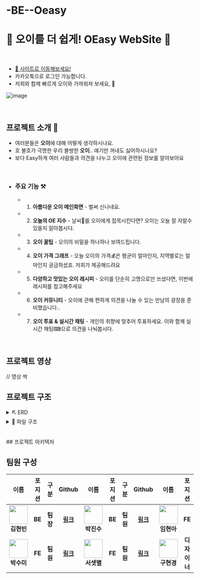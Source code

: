 # -BE--Oeasy


# 🥒 오이를 더 쉽게! OEasy WebSite 🥒

<br>

- [🎀 사이트로 이동해보세요!](https://oeasy.world/)
- 카카오톡으로 로그인 가능합니다.
- 저희와 함께 빠르게 오이와 가까워져 보세요, 💚
  
![image](https://github.com/user-attachments/assets/b883a868-f189-44bf-a6bb-be12a70cd101)

<br>

## 프로젝트 소개 🎇

- 여러분들은 **오이**에 대해 어떻게 생각하시나요.
- 호 불호가 극명한 우리 불쌍한 **오이**.. 얘기만 꺼내도 싫어하시나요?
- 보다 Easy하게 여러 사람들과 의견을 나누고 오이에 관련된 정보를 알아보아요

<br>

- ### 주요 기능 ⚒
  - 1. **아름다운 오이 메인화면** - 벌써 신나네요.
  - 2. **오늘의 OE 지수** - 날씨🌈를 오이에게 접목시킨다면? 오이는 오늘 잘 자랄수 있을지 알아봅시다.
  - 3. **오이 꿀팁** - 오이의 비밀을 하나하나 보여드립니다.
  - 4. **오이 가격 그래프** - 오늘 오이의 가격💰은 평균이 얼마인지, 지역별로는 얼마인지 궁금하셨죠. 저희가 제공해드려요
  - 5. **다양하고 맛있는 오이 레시피** - 오이를 단순히 고명으로만 쓰셨다면, 이번에 레시피를 참고해주세요
  - 6. **오이 커뮤니티** - 오이에 관해 편하게 의견을 나눌 수 있는 만남의 광장을 준비했습니다.. 
  - 7. **오이 투표 & 실시간 채팅** - 개인의 취향에 맞추어 투표하세요. 이와 함께 실시간 채팅⌨으로 의견을 나눠봅시다. 

<br>

## 프로젝트 영상

</div>

// 영상 싹


</div>

## 프로젝트 구조

<details> <summary> ⛏ ERD </summary>

// 아키텍처


</details>

<details><summary>📂 파일 구조</summary>


    
```

├─build
│  ├─classes
│  │  └─java
│  │      └─main
│  │          └─com
│  │              └─als
│  │                  └─SMore
│  │                      ├─domain
│  │                      │  ├─entity
│  │                      │  └─repository
│  │                      ├─global
│  │                      │  └─json
│  │                      ├─log
│  │                      │  └─timeTrace
│  │                      ├─notification
│  │                      │  ├─controller
│  │                      │  ├─dto
│  │                      │  ├─repository
│  │                      │  └─service
│  │                      ├─study
│  │                      │  ├─attendance
│  │                      │  │  ├─controller
│  │                      │  │  ├─DTO
│  │                      │  │  │  ├─request
│  │                      │  │  │  └─response
│  │                      │  │  ├─service
│  │                      │  │  │  └─impl
│  │                      │  │  └─validator
│  │                      │  ├─calendar
│  │                      │  │  ├─controller
│  │                      │  │  ├─dto
│  │                      │  │  │  ├─request
│  │                      │  │  │  └─response
│  │                      │  │  ├─service
│  │                      │  │  │  └─impl
│  │                      │  │  └─validator
│  │                      │  ├─chatting
│  │                      │  │  ├─config
│  │                      │  │  ├─controller
│  │                      │  │  ├─DTO
│  │                      │  │  └─service
│  │                      │  ├─dashboard
│  │                      │  │  ├─controller
│  │                      │  │  ├─DTO
│  │                      │  │  ├─mapper
│  │                      │  │  └─service
│  │                      │  ├─enter
│  │                      │  │  ├─controller
│  │                      │  │  ├─DTO
│  │                      │  │  ├─mapper
│  │                      │  │  └─service
│  │                      │  ├─management
│  │                      │  │  ├─controller
│  │                      │  │  ├─DTO
│  │                      │  │  ├─mapper
│  │                      │  │  └─service
│  │                      │  ├─notice
│  │                      │  │  ├─controller
│  │                      │  │  ├─DTO
│  │                      │  │  ├─service
│  │                      │  │  └─validator
│  │                      │  ├─problem
│  │                      │  │  ├─controller
│  │                      │  │  ├─DTO
│  │                      │  │  │  ├─request
│  │                      │  │  │  │  ├─problem
│  │                      │  │  │  │  └─problemBank
│  │                      │  │  │  └─response
│  │                      │  │  │      ├─problem
│  │                      │  │  │      └─problemBank
│  │                      │  │  ├─service
│  │                      │  │  │  └─impl
│  │                      │  │  │      ├─problem
│  │                      │  │  │      └─problemBank
│  │                      │  │  └─validator
│  │                      │  ├─studyCRUD
│  │                      │  │  ├─controller
│  │                      │  │  ├─DTO
│  │                      │  │  ├─mapper
│  │                      │  │  ├─service
│  │                      │  │  └─utils
│  │                      │  └─todo
│  │                      │      ├─controller
│  │                      │      ├─DTO
│  │                      │      ├─mapper
│  │                      │      └─service
│  │                      └─user
│  │                          ├─login
│  │                          │  ├─config
│  │                          │  ├─controller
│  │                          │  ├─dto
│  │                          │  │  └─response
│  │                          │  ├─service
│  │                          │  └─util
│  │                          │      └─aop
│  │                          │          ├─annotation
│  │                          │          └─dto
│  │                          ├─mypage
│  │                          │  ├─config
│  │                          │  ├─controller
│  │                          │  ├─dto
│  │                          │  │  ├─request
│  │                          │  │  └─response
│  │                          │  └─service
│  │                          └─mystudy
│  │                              ├─controller
│  │                              ├─dto
│  │                              │  ├─request
│  │                              │  └─response
│  │                              └─service

 ```

</details>

<br>

<br>
## 프로젝트 아키텍처

<br>

## 팀원 구성

<div>

|   **이름**   | **포지션** | **구분** | **Github** |   **이름**   | **포지션** | **구분** | **Github** |   **이름**   | **포지션** | **구분** |       **Github** |
|--------------|------------|----------|------------|--------------|------------|----------|------------|--------------|------------|----------|------------------|
| <div align="center"><img src="https://avatars.githubusercontent.com/u/96505736?v=4" width="50" height="50"/><br><b>김현빈</b></div> | <div align="center"><b>BE</b></div> | <div align="center"><b>팀장</b></div> | <div align="center"><b>[링크](https://github.com/khv9786)</b></div> | <div align="center"><img src="https://avatars.githubusercontent.com/u/75283640?v=4" width="50" height="50"/><br><b>박진수</b></div> | <div align="center"><b>BE</b></div> | <div align="center"><b>팀원</b></div> | <div align="center"><b>[링크](https://github.com/qkrwlstn1)</b></div> | <div align="center"><img src="https://avatars.githubusercontent.com/u/103312634?v=4" width="50" height="50"/><br><b>임현아</b></div> | <div align="center"><b>FE</b></div> | <div align="center"><b>팀원</b></div> | <div align="center"><b>[링크](https://github.com/lyuna29)</b></div> |
| <div align="center"><img src="https://avatars.githubusercontent.com/u/155044540?v=4" width="50" height="50"/><br><b>박수미</b></div> | <div align="center"><b>FE</b></div> | <div align="center"><b>팀원</b></div> | <div align="center"><b>[링크](https://github.com/sumii-7)</b></div> | <div align="center"><img src="https://avatars.githubusercontent.com/u/159214124?v=4" width="50" height="50"/><br><b>서샛별</b></div> | <div align="center"><b>FE</b></div> | <div align="center"><b>팀원</b></div> | <div align="center"><b>[링크](https://github.com/ssbmel)</b></div> | <div align="center"><img src="https://encrypted-tbn3.gstatic.com/images?q=tbn:ANd9GcQ9WjHnoAdJiBL5BrDMUCvvj04Okjl9zBJ5Xi8nVbMX0VLvvS4m" width="50" height="50"/><br><b>구현경</b></div> | <div align="center"><b>디자이너</b></div> | <div align="center"><b>팀원</b></div> | <div align="center"><b>[Null](#)</b></div> |

</div>
